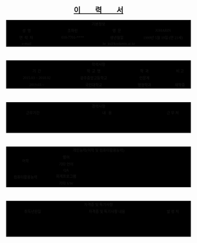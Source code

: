 <html>
    <head>        
        <meta charset="utf-8">
    </head>
    <body>
        <center><h1 align='center' style='font-family:굴림; font-size:20px; font-weight:bold; text-decoration:underline;'>이&nbsp;&nbsp;&nbsp;&nbsp;&nbsp;&nbsp;&nbsp;&nbsp;력&nbsp;&nbsp;&nbsp;&nbsp;&nbsp;&nbsp;&nbsp;&nbsp;서</h1></center>
        <table cellspacing='1' cellpadding='0' border='0' bgcolor='#000000' align='center' style='font-family:굴림; font-size:10px'>
            <tr align='center'>
                <td colspan='4' class='ti'>기본정보</td>
            </tr>
            <tr align='center'>
                <td class='ti' width='200'>성&nbsp;&nbsp;명</td>
                <td width='300'> 조하린  </td>
                <td class='ti' width='200'>영&nbsp;&nbsp;문</td>
                <td width='300'> JOHARIN  </td>
            </tr>
            <tr align='center'>
                <td class='ti' width='200'>연&nbsp;&nbsp;락&nbsp;&nbsp;처&nbsp;</td>
                <td width='300'>010-7701-****</td>
                <td class='ti' width='200'>생년월일</td>
                <td width='300'>1999년&nbsp;5월&nbsp;19일&nbsp;(만&nbsp;21세)  </td>
            </tr>
            <tr align='center'>
                <td class='ti' width='200'>e-mail</td>
                <td colspan='3'>hr_jo@kookmin.ac.kr</td>
            </tr>
        </table>
        <br/>
        <div>
        <table cellspacing='1' cellpadding='0' border='0' bgcolor='#000000' align='center' style='font-family:굴림; font-size:10px'>
            <tr align='center'>
                <td colspan='4' class='ti'>학력사항</td>
            </tr>
            <tr align='center'>
                <td class='ti' width='300'>기&nbsp;&nbsp;간</td>
                <td class='ti' width='300'>학&nbsp;&nbsp;교&nbsp;&nbsp;명 </td>
                <td class='ti' width='300'>학&nbsp;&nbsp;과</td>
                <td class='ti' width='100'>비&nbsp;고</td>
            </tr>
            <tr align='center'>
                <td width='300'>2015.03&nbsp;~&nbsp;2018.02</td>
                <td width='300'>광주중앙고등학교 </td>
                <td width='300'>인문계</td>
                <td width='100'> </td>
            </tr>
            <tr align='center'>
                <td width='300'>2019.03 ~</td>
                <td width='300'>국민대학교 </td>
                <td width='300'>행정학과</td>
                <td width='100'>재학중</td>
            </tr>
        </table>
        </div>
        <br/>
        <div>
        <table cellspacing='1' cellpadding='0' border='0' bgcolor='#000000' align='center' style='font-family:굴림; font-size:10px'>
            <tr align='center'>
                <td colspan='3' class='ti'>경력사항</td>
            </tr>
            <tr align='center'>
                <td class='ti' width='300'>근무기간</td>
                <td class='ti' width='540'>내&nbsp;&nbsp;&nbsp;용</td>
                <td class='ti' width='162'>근&nbsp;무&nbsp;처</td>
            </tr>
            <tr align='center'>
                <td width='300'>&nbsp;</td>
                <td width='540'> </td>
                <td width='162'> </td>
            </tr>
            <tr align='center'>
                <td width='300'>&nbsp;</td>
                <td width='540'> </td>
                <td width='162'> </td>
            </tr>
            <tr align='center'>
                <td width='300'>&nbsp;</td>
                <td width='540'> </td>
                <td width='162'> </td>
            </tr>
        </table>
        </div>
        <br/>
        <div>
        <table cellspacing='1' cellpadding='0' border='0' bgcolor='#000000' align='center' style='font-family:굴림; font-size:10px'>
            <tr align='center'>
                <td colspan='3' class='ti'>개인능력(어학&nbsp;및&nbsp;컴퓨터활용능력)</td>
            </tr>
            <tr align='center'>
                <td rowspan='2' class='ti' width='200'>어학</td>
                <td class='ti' width='200'>영어</td>
                <td class='ti' width='602'></td>
            </tr>
            <tr align='center'>
                <td class='ti' width='200'>기타&nbsp;언어</td>
               <td class='ti' width='602'></td>
            </tr>
            <tr align='center'>
                <td rowspan='3' class='ti' width='200'>컴퓨터활용능력</td>
                <td class='ti' width='200'>QA</td>
                <td class='ti' width='602'></td>
            </tr>
            <tr align='center'>
                <td class='ti' width='200'>회계프로그램</td>
               <td class='ti' width='602'></td>
            </tr>
            <tr align='center'>
                <td class='ti' width='200'>기타&nbsp;S/W</td>
               <td class='ti' width='602'></td>
            </tr>
        </table>
        </div>
        <br/>
        <div>
        <table cellspacing='1' cellpadding='0' border='0' bgcolor='#000000' align='center' style='font-family:굴림; font-size:10px'>
            <tr align='center'>
                <td colspan='3' class='ti'>자격증&nbsp;및&nbsp;특기사항</td>
            </tr>
            <tr align='center'>
                <td class='ti' width='300'>취득년원일</td>
                <td class='ti' width='540'>자격증&nbsp;및&nbsp;특기사항&nbsp;내용</td>
                <td class='ti' width='162'>발&nbsp;령&nbsp;처</td>
            </tr>
            <tr align='center'>
                <td width='300'>&nbsp;</td>
                <td width='540'> </td>
                <td width='162'> </td>
            </tr>
            <tr align='center'>
                <td width='300'>&nbsp;</td>
                <td width='540'> </td>
                <td width='162'> </td>
            </tr>
            <tr align='center'>
                <td width='300'>&nbsp;</td>
                <td width='540'> </td>
                <td width='162'> </td>
            </tr>
            <tr align='center'>
                <td width='300'>&nbsp;</td>
                <td width='540'> </td>
                <td width='162'> </td>
            </tr>
        </table>
    </body>
</html>
